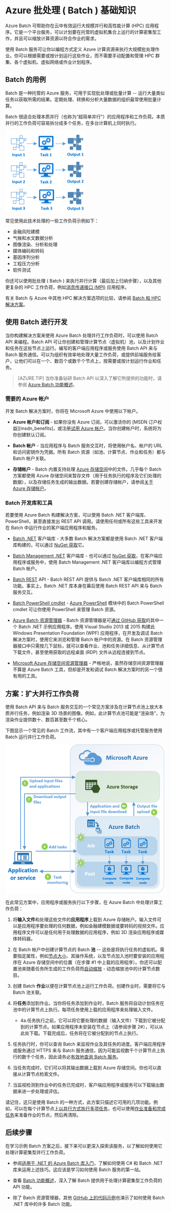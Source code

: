 <properties
	pageTitle="Azure Batch 服务基础知识 | Azure"
	description="了解如何使用 Azure Batch 服务执行大规模并发工作负荷与 HPC 工作负荷"
	services="batch"
	documentationCenter=""
	authors="mmacy"
	manager="timlt"
	editor=""/>

<tags
	ms.service="batch"
	ms.date="02/16/2016"
	wacn.date="05/09/2016"/>

# Azure 批处理 ( Batch ) 基础知识

Azure Batch 可帮助你在云中有效运行大规模并行和高性能计算 (HPC) 应用程序。它是一个平台服务，可以计划要在托管的虚拟机集合上运行的计算密集型工作，并且可以缩放计算资源以符合作业的需求。

使用 Batch 服务可让你以编程方式定义 Azure 计算资源来执行大规模批处理作业。你可以根据需要或按计划运行这些作业，而不需要手动配置和管理 HPC 群集、各个虚拟机、虚拟网络或作业计划程序。

## Batch 的用例

Batch 是一种托管的 Azure 服务，可用于实现批处理或批量计算 -- 运行大量类似任务以获取所需的结果。定期处理、转换和分析大量数据的组织最常使用批量计算。

Batch 很适合处理本质并行（也称为“超简单并行”）的应用程序和工作负荷。本质并行的工作负荷可容易拆分成多个任务，在多台计算机上同时执行。

![并行任务][1]

常见使用此技术处理的一些工作负荷示例如下：

* 金融风险建模
* 气候和水文数据分析
* 图像渲染、分析和处理
* 媒体编码和转码
* 基因序列分析
* 工程压力分析
* 软件测试

你还可以使用批处理 ( Batch ) 来执行并行计算（最后加上归纳步骤），以及其他更复杂的 HPC 工作负荷，例如[消息传递接口 (MPI)](/documentation/articles/batch-mpi) 应用程序。

有关 Batch 与 Azure 中其他 HPC 解决方案选项的比较，请参阅 [Batch 和 HPC 解决方案](/documentation/articles/batch-hpc-solutions)。

## 使用 Batch 进行开发

当你构建解决方案来使用 Azure Batch 处理并行工作负荷时，可以使用 Batch API 来编程。Batch API 可让你创建和管理计算节点（虚拟机）池，以及计划作业和任务在这些节点上运行。编写的客户端应用程序或服务使用 Batch API 来与 Batch 服务通信。可以为组织有效率地处理大量工作负荷，或提供前端服务给客户，让他们可以在一个、数百个或数千个节点上，按需要或按计划运行作业和任务。

> [AZURE.TIP] 当你准备钻研 Batch API 以深入了解它所提供的功能时，请参阅 [Azure Batch 功能概述](/documentation/articles/batch-api-basics)。

### 需要的 Azure 帐户

开发 Batch 解决方案时，你将在 Microsoft Azure 中使用以下帐户。

- **Azure 帐户和订阅** - 如果你没有 Azure 订阅，可以激活你的 [MSDN 订户权益][msdn_benefits]，或注册[试用 Azure 帐户][free_account]。当你创建帐户时，系统将为你创建默认订阅。

- **Batch 帐户** - 当应用程序与 Batch 服务交互时，将使用帐户名、帐户的 URL 和访问密钥作为凭据。所有 Batch 资源（如池、计算节点、作业和任务）都与 Batch 帐户关联。

- **存储帐户** - Batch 内置支持处理 [Azure 存储空间][azure_storage]中的文件。几乎每个 Batch 方案都使用 Azure 存储空间来暂存文件（用于任务执行的程序及它们处理的数据），以及存储任务生成的输出数据。若要创建存储帐户，请参阅[关于 Azure 存储帐户](/documentation/articles/storage-create-storage-account)。

### Batch 开发库和工具

若要使用 Azure Batch 构建解决方案，可以使用 Batch .NET 客户端库、PowerShell，甚至直接发出 REST API 调用。请使用任何或所有这些工具来开发在 Batch 中运行作业的客户端应用程序和服务。

- [Batch .NET][api_net] 客户端库 - 大多数 Batch 解决方案都是使用 Batch .NET 客户端库构建的，可以通过 [NuGet 获取][api_net_nuget]它。

- [Batch Management .NET][api_net_mgmt] 客户端库 - 也可以通过 [NuGet 获取][api_net_mgmt_nuget]，在客户端应用程序或服务中，使用 Batch Management .NET 客户端库以编程方式管理 Batch 帐户。

- [Batch REST][batch_rest] API - Batch REST API 提供与 Batch .NET 客户端库相同的所有功能。事实上，Batch .NET 库本身在幕后使用 Batch REST API 来与 Batch 服务交互。

- [Batch PowerShell cmdlet][batch_ps] - [Azure PowerShell](/documentation/articles/powershell-install-configure) 模块中的 Batch PowerShell cmdlet 可让你使用 PowerShell 来管理 Batch 资源。

- [Azure Batch 资源管理器][batch_explorer] - Batch 资源管理器是可[通过 GitHub 获取][github_samples]的其中一个 Batch .NET 示例应用程序。使用 Visual Studio 2013 或 2015 构建此 Windows Presentation Foundation (WPF) 应用程序，在开发及调试 Batch 解决方案时，使用它来浏览和管理 Batch 帐户中的资源。在 Batch 资源管理器接口中只需按几下鼠标，就可以查看作业、池和任务详细信息、从计算节点下载文件，甚至使用获取的远程桌面 (RDP) 文件从远程连接到节点。

- [Microsoft Azure 存储空间资源管理器][storage_explorer] - 严格地说，虽然存储空间资源管理器不算是 Azure Batch 工具，但却是开发和调试 Batch 解决方案时的另一个很有用的工具。

## 方案：扩大并行工作负荷

使用 Batch API 来与 Batch 服务交互的一个常见方案涉及在计算节点池上放大本质并行任务，例如渲染 3D 场景的图像。例如，此计算节点池可能是“渲染场”，为渲染作业提供数十、数百甚至数千个核心。

下图显示一个常见的 Batch 工作流，其中有一个客户端应用程序或托管服务使用 Batch 运行并行工作负荷。

![Batch 解决方案工作流][2]

在此常见方案中，应用程序或服务执行以下步骤，在 Azure Batch 中处理计算工作负荷：

1. 将**输入文件**和处理这些文件的**应用程序**上载到 Azure 存储帐户。输入文件可以是应用程序要处理的任何数据，例如金融建模数据或要转码的视频文件。应用程序文件可以是任何用于处理数据的应用程序，例如 3D 渲染应用程序或媒体转码器。

2. 在 Batch 帐户中创建计算节点的 Batch **池** -- 这些是将执行任务的虚拟机。需要指定属性，例如[节点大小](/documentation/articles/cloud-services-sizes-specs)、其操作系统，以及节点加入池时要安装的应用程序在 Azure 存储空间中的位置（在步骤 #1 中上载的应用程序）。你还可以配置池来随着任务所生成的工作负荷而[自动缩放](/documentation/articles/batch-automatic-scaling) - 动态缩放池中的计算节点数目。

3. 创建 Batch **作业**以便在计算节点池上运行工作负荷。创建作业时，需要将它与 Batch 池关联。

4. 将**任务**添加到作业。当你将任务添加到作业时，Batch 服务将自动计划任务在池中的计算节点上执行。每项任务使用上载的应用程序来处理输入文件。

    - 4a.任务执行之前，它可以将它要处理的数据（输入文件）下载到它被分配到的计算节点。如果应用程序未安装在节点上（请参阅步骤 2#），可以从此处下载。下载完成后，任务将在它被分配到的节点上执行。

5. 任务执行时，你可以查询 Batch 来监视作业及其任务的进度。客户端应用程序或服务通过 HTTPS 来与 Batch 服务通信，因为可能监视数千个计算节点上执行的数千个任务，因此请务必[有效地查询 Batch 服务](/documentation/articles/batch-efficient-list-queries)。

6. 当任务完成时，它们可以将其输出数据上载到 Azure 存储空间。你也可以直接从计算节点检索文件。

7. 当监视检测到作业中的任务已完成时，客户端应用程序或服务可以下载输出数据来进一步处理或评估。

请记住，这只是使用 Batch 的一种方式，此方案只描述它可用的几项功能。例如，可以在每个计算节点上[以并行方式执行多项任务](batch-parallel-node-tasks.md)，也可以使用[作业准备和完成任务](/documentation/articles/batch-job-prep-release)来准备作业的节点，然后再清除。

## 后续步骤

在学习示例 Batch 方案之后，接下来可以更深入探索该服务，以了解如何使用它处理计算密集型并行工作负荷。

- 参阅[适用于 .NET 的 Azure Batch 库入门](/documentation/articles/batch-dotnet-get-started)，了解如何使用 C# 和 Batch .NET 库来运用上述技巧。这应该是学习如何使用 Batch 服务的第一站。

- 查看 [Batch 功能概述](/documentation/articles/batch-api-basics)，深入了解 Batch 提供用于处理计算密集型工作负荷的 API 功能。

- 除了 Batch 资源管理器，其他 [GitHub 上的代码示例][github_samples]也演示了如何使用 Batch .NET 库中的许多 Batch 功能。



[azure_storage]: /services/storage/
[api_net]: https://msdn.microsoft.com/library/azure/mt348682.aspx
[api_net_nuget]: https://www.nuget.org/packages/Azure.Batch/
[api_net_mgmt]: https://msdn.microsoft.com/library/azure/mt463120.aspx
[api_net_mgmt_nuget]: https://www.nuget.org/packages/Microsoft.Azure.Management.Batch/
[batch_explorer]: https://github.com/Azure/azure-batch-samples/tree/master/CSharp/BatchExplorer
[batch_ps]: https://msdn.microsoft.com/library/azure/mt125957.aspx
[batch_rest]: https://msdn.microsoft.com/library/azure/Dn820158.aspx

[free_account]: /pricing/1rmb-trial/
[github_samples]: https://github.com/Azure/azure-batch-samples

[storage_explorer]: http://storageexplorer.com/

[1]: ./media/batch-technical-overview/tech_overview_01.png
[2]: ./media/batch-technical-overview/tech_overview_02.png

<!---HONumber=Mooncake_0503_2016-->